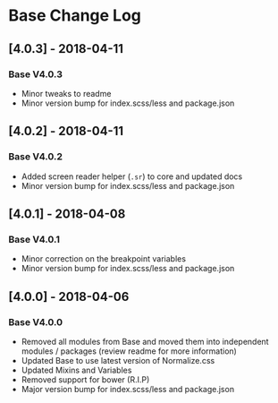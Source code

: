 # Base Change Log

## [4.0.3] - 2018-04-11
### Base V4.0.3
- Minor tweaks to readme
- Minor version bump for index.scss/less and package.json

## [4.0.2] - 2018-04-11
### Base V4.0.2
- Added screen reader helper (`.sr`) to core and updated docs
- Minor version bump for index.scss/less and package.json

## [4.0.1] - 2018-04-08
### Base V4.0.1
- Minor correction on the breakpoint variables
- Minor version bump for index.scss/less and package.json

## [4.0.0] - 2018-04-06
### Base V4.0.0
- Removed all modules from Base and moved them into independent modules / packages (review readme for more information)
- Updated Base to use latest version of Normalize.css
- Updated Mixins and Variables
- Removed support for bower (R.I.P)
- Major version bump for index.scss/less and package.json

